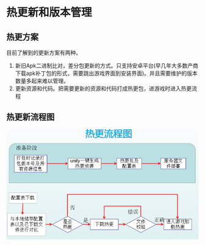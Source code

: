 # 热更新和版本管理

## 热更方案

目前了解到的更新方案有两种。

1. 新旧Apk二进制比对，差分包更新的方式。只支持安卓平台(早几年大多数产商下载apk补丁包的形式，需要跳出游戏界面到安装界面)。并且需要维护的版本数量多起来难以管理。
2. 更新资源和代码。把需要更新的资源和代码打成热更包，进游戏时进入热更流程

## 热更新流程图

![image-20230109145819632](热更新和版本管理.assets/image-20230109145819632.png)